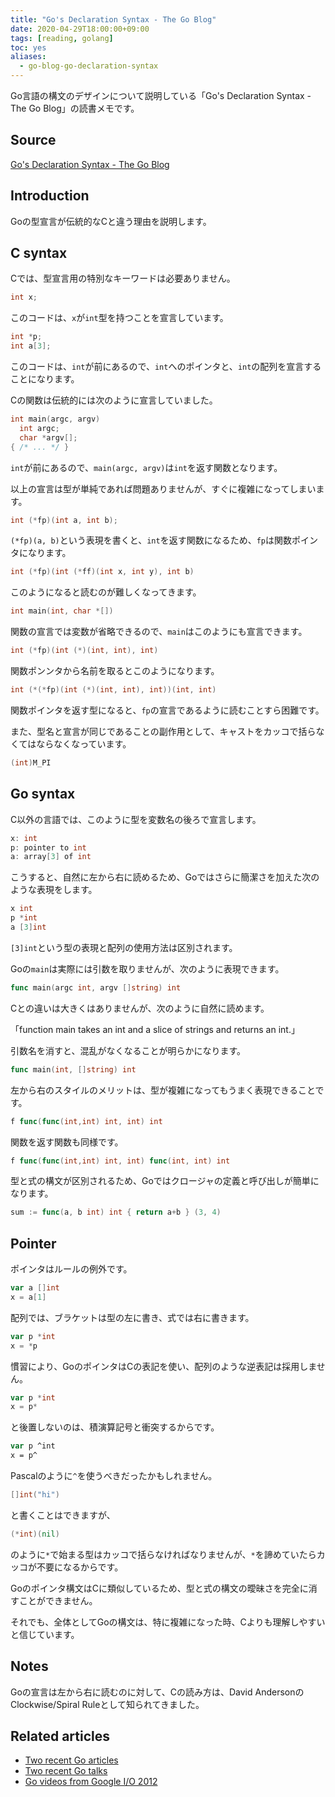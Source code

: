 ```yaml
---
title: "Go's Declaration Syntax - The Go Blog"
date: 2020-04-29T18:00:00+09:00
tags: [reading, golang]
toc: yes
aliases:
  - go-blog-go-declaration-syntax
---
```


Go言語の構文のデザインについて説明している「Go's Declaration Syntax - The Go Blog」の読書メモです。

<!--more-->

## Source

[Go's Declaration Syntax - The Go Blog](https://blog.golang.org/declaration-syntax)

## Introduction

Goの型宣言が伝統的なCと違う理由を説明します。

## C syntax

Cでは、型宣言用の特別なキーワードは必要ありません。

```c
int x;
```

このコードは、`x`が`int`型を持つことを宣言しています。

```c
int *p;
int a[3];
```

このコードは、`int`が前にあるので、`int`へのポインタと、`int`の配列を宣言することになります。

Cの関数は伝統的には次のように宣言していました。

```c
int main(argc, argv)
  int argc;
  char *argv[];
{ /* ... */ }
```

`int`が前にあるので、`main(argc, argv)`は`int`を返す関数となります。

以上の宣言は型が単純であれば問題ありませんが、すぐに複雑になってしまいます。

```c
int (*fp)(int a, int b);
```

`(*fp)(a, b)`という表現を書くと、`int`を返す関数になるため、`fp`は関数ポインタになります。

```c
int (*fp)(int (*ff)(int x, int y), int b)
```

このようになると読むのが難しくなってきます。

```c
int main(int, char *[])
```

関数の宣言では変数が省略できるので、`main`はこのようにも宣言できます。

```c
int (*fp)(int (*)(int, int), int)
```

関数ポンンタから名前を取るとこのようになります。

```c
int (*(*fp)(int (*)(int, int), int))(int, int)
```

関数ポインタを返す型になると、`fp`の宣言であるように読むことすら困難です。

また、型名と宣言が同じであることの副作用として、キャストをカッコで括らなくてはならなくなっています。

```c
(int)M_PI
```

## Go syntax

C以外の言語では、このように型を変数名の後ろで宣言します。

```c
x: int
p: pointer to int
a: array[3] of int
```

こうすると、自然に左から右に読めるため、Goではさらに簡潔さを加えた次のような表現をします。

```go
x int
p *int
a [3]int
```

`[3]int`という型の表現と配列の使用方法は区別されます。

Goの`main`は実際には引数を取りませんが、次のように表現できます。

```go
func main(argc int, argv []string) int
```

Cとの違いは大きくはありませんが、次のように自然に読めます。

「function main takes an int and a slice of strings and returns an int.」

引数名を消すと、混乱がなくなることが明らかになります。

```go
func main(int, []string) int
```

左から右のスタイルのメリットは、型が複雑になってもうまく表現できることです。

```go
f func(func(int,int) int, int) int
```

関数を返す関数も同様です。

```go
f func(func(int,int) int, int) func(int, int) int
```

型と式の構文が区別されるため、Goではクロージャの定義と呼び出しが簡単になります。

```go
sum := func(a, b int) int { return a+b } (3, 4)
```

## Pointer

ポインタはルールの例外です。

```go
var a []int
x = a[1]
```

配列では、ブラケットは型の左に書き、式では右に書きます。

```go
var p *int
x = *p
```

慣習により、GoのポインタはCの表記を使い、配列のような逆表記は採用しません。

```go
var p *int
x = p*
```

と後置しないのは、積演算記号と衝突するからです。

```pascal
var p ^int
x = p^
```

Pascalのように`^`を使うべきだったかもしれません。

```go
[]int("hi")
```

と書くことはできますが、

```go
(*int)(nil)
```

のように`*`で始まる型はカッコで括らなければなりませんが、`*`を諦めていたらカッコが不要になるからです。

Goのポインタ構文はCに類似しているため、型と式の構文の曖昧さを完全に消すことができません。

それでも、全体としてGoの構文は、特に複雑になった時、Cよりも理解しやすいと信じています。

## Notes

Goの宣言は左から右に読むのに対して、Cの読み方は、David AndersonのClockwise/Spiral Ruleとして知られてきました。

##  Related articles

- [Two recent Go articles](https://blog.golang.org/two-recent-go-articles)
- [Two recent Go talks](https://blog.golang.org/two-recent-go-talks)
- [Go videos from Google I/O 2012](https://blog.golang.org/io2012-videos)

